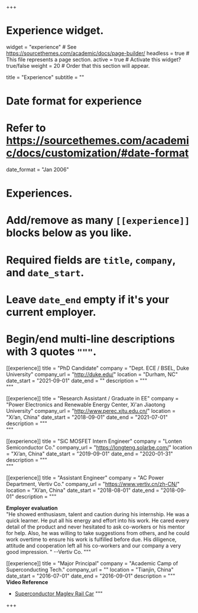 +++
# Experience widget.
widget = "experience"  # See https://sourcethemes.com/academic/docs/page-builder/
headless = true  # This file represents a page section.
active = true  # Activate this widget? true/false
weight = 20  # Order that this section will appear.

title = "Experience"
subtitle = ""

# Date format for experience
#   Refer to https://sourcethemes.com/academic/docs/customization/#date-format
date_format = "Jan 2006"

# Experiences.
#   Add/remove as many `[[experience]]` blocks below as you like.
#   Required fields are `title`, `company`, and `date_start`.
#   Leave `date_end` empty if it's your current employer.
#   Begin/end multi-line descriptions with 3 quotes `"""`.

[[experience]]
  title = "PhD Candidate"
  company = "Dept. ECE / BSEL, Duke University"
  company_url = "http://duke.edu/"
  location = "Durham, NC"
  date_start = "2021-09-01"
  date_end = ""
  description = """  
  """

[[experience]]
  title = "Research Assistant / Graduate in EE"
  company = "Power Electronics and Renewable Energy Center, Xi'an Jiaotong University"
  company_url = "http://www.perec.xjtu.edu.cn/"
  location = "Xi’an, China"
  date_start = "2018-09-01"
  date_end = "2021-07-01"
  description = """  
  """

[[experience]]
  title = "SiC MOSFET Intern Engineer"
  company = "Lonten Semiconductor Co."
  company_url = "https://longteng.solarbe.com/"
  location = "Xi’an, China"
  date_start = "2019-09-01"
  date_end = "2020-01-31"
  description = """  
  """

[[experience]]
  title = "Assistant Engineer"
  company = "AC Power Department, Vertiv Co."
  company_url = "https://www.vertiv.cn/zh-CN/"
  location = "Xi’an, China"
  date_start = "2018-08-01"
  date_end = "2018-09-01"
  description = """
  
  **Employer evaluation**<br>
  "He showed enthusiasm, talent and caution during his internship. He was a quick learner. He put all his energy and effort into his work. He cared every detail of the product and never hesitated to ask co-workers or his mentor for help. Also, he was willing to take suggestions from others, and he could work overtime to ensure his work is fulfilled before due. His diligence, attitude and cooperation left all his co-workers and our company a very good impression. " --Vertiv Co.
  """
  
 [[experience]]
  title = "Major Principal"
  company = "Academic Camp of Superconducting Tech."
  company_url = ""
  location = "Tianjin, China"
  date_start = "2016-07-01"
  date_end = "2016-09-01"
  description = """  
  **Video Reference**
  * [Superconductor Maglev Rail Car](https://www.bilibili.com/video/BV1b5411V7fC)
  """

+++

